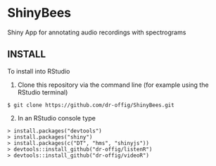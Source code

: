 # ShinyBees
Shiny App for annotating audio recordings with spectrograms

## INSTALL
To install into RStudio

1. Clone this repository via the command line (for example using the RStudio terminal)  
```console
$ git clone https://github.com/dr-offig/ShinyBees.git  
```

2. In an RStudio console type  
```console
> install.packages("devtools")  
> install.packages("shiny")  
> install.packages(c("DT", "hms", "shinyjs"))  
> devtools::install_github("dr-offig/listenR")  
> devtools::install_github("dr-offig/videoR")  
```
  
